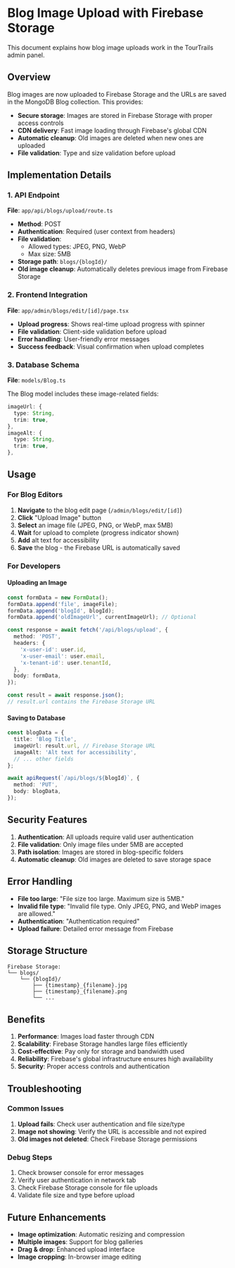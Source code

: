 # Blog Image Upload with Firebase Storage

This document explains how blog image uploads work in the TourTrails admin panel.

## Overview

Blog images are now uploaded to Firebase Storage and the URLs are saved in the MongoDB Blog
collection. This provides:

- **Secure storage**: Images are stored in Firebase Storage with proper access controls
- **CDN delivery**: Fast image loading through Firebase's global CDN
- **Automatic cleanup**: Old images are deleted when new ones are uploaded
- **File validation**: Type and size validation before upload

## Implementation Details

### 1. API Endpoint

**File**: `app/api/blogs/upload/route.ts`

- **Method**: POST
- **Authentication**: Required (user context from headers)
- **File validation**:
  - Allowed types: JPEG, PNG, WebP
  - Max size: 5MB
- **Storage path**: `blogs/{blogId}/`
- **Old image cleanup**: Automatically deletes previous image from Firebase Storage

### 2. Frontend Integration

**File**: `app/admin/blogs/edit/[id]/page.tsx`

- **Upload progress**: Shows real-time upload progress with spinner
- **File validation**: Client-side validation before upload
- **Error handling**: User-friendly error messages
- **Success feedback**: Visual confirmation when upload completes

### 3. Database Schema

**File**: `models/Blog.ts`

The Blog model includes these image-related fields:

```typescript
imageUrl: {
  type: String,
  trim: true,
},
imageAlt: {
  type: String,
  trim: true,
},
```

## Usage

### For Blog Editors

1. **Navigate** to the blog edit page (`/admin/blogs/edit/[id]`)
2. **Click** "Upload Image" button
3. **Select** an image file (JPEG, PNG, or WebP, max 5MB)
4. **Wait** for upload to complete (progress indicator shown)
5. **Add** alt text for accessibility
6. **Save** the blog - the Firebase URL is automatically saved

### For Developers

#### Uploading an Image

```typescript
const formData = new FormData();
formData.append('file', imageFile);
formData.append('blogId', blogId);
formData.append('oldImageUrl', currentImageUrl); // Optional

const response = await fetch('/api/blogs/upload', {
  method: 'POST',
  headers: {
    'x-user-id': user.id,
    'x-user-email': user.email,
    'x-tenant-id': user.tenantId,
  },
  body: formData,
});

const result = await response.json();
// result.url contains the Firebase Storage URL
```

#### Saving to Database

```typescript
const blogData = {
  title: 'Blog Title',
  imageUrl: result.url, // Firebase Storage URL
  imageAlt: 'Alt text for accessibility',
  // ... other fields
};

await apiRequest(`/api/blogs/${blogId}`, {
  method: 'PUT',
  body: blogData,
});
```

## Security Features

1. **Authentication**: All uploads require valid user authentication
2. **File validation**: Only image files under 5MB are accepted
3. **Path isolation**: Images are stored in blog-specific folders
4. **Automatic cleanup**: Old images are deleted to save storage space

## Error Handling

- **File too large**: "File size too large. Maximum size is 5MB."
- **Invalid file type**: "Invalid file type. Only JPEG, PNG, and WebP images are allowed."
- **Authentication**: "Authentication required"
- **Upload failure**: Detailed error message from Firebase

## Storage Structure

```
Firebase Storage:
└── blogs/
    └── {blogId}/
        ├── {timestamp}_{filename}.jpg
        ├── {timestamp}_{filename}.png
        └── ...
```

## Benefits

1. **Performance**: Images load faster through CDN
2. **Scalability**: Firebase Storage handles large files efficiently
3. **Cost-effective**: Pay only for storage and bandwidth used
4. **Reliability**: Firebase's global infrastructure ensures high availability
5. **Security**: Proper access controls and authentication

## Troubleshooting

### Common Issues

1. **Upload fails**: Check user authentication and file size/type
2. **Image not showing**: Verify the URL is accessible and not expired
3. **Old images not deleted**: Check Firebase Storage permissions

### Debug Steps

1. Check browser console for error messages
2. Verify user authentication in network tab
3. Check Firebase Storage console for file uploads
4. Validate file size and type before upload

## Future Enhancements

- **Image optimization**: Automatic resizing and compression
- **Multiple images**: Support for blog galleries
- **Drag & drop**: Enhanced upload interface
- **Image cropping**: In-browser image editing
